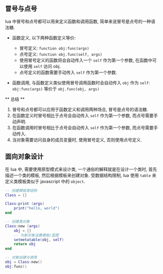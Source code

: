## 冒号与点号

lua 中冒号和点号都可以用来定义函数和调用函数, 简单来说冒号是点号的一种语法糖.

- 函数定义, 以下两种函数定义等价:
  - 冒号定义: `function obj:func(args)`
  - 点号定义: `function obj.func(self, args)`
  - 使用冒号定义的函数将会自动传入一个 `self` 作为第一个参数, 在函数中可以使用 `self` 访问 obj.
  - 点号定义的函数需要手动传入 `self` 作为第一个参数.

- 函数调用, 与函数定义类似使用冒号调用函数时会自动传入 `obj` 作为 `self`: `obj:func(args)` 等价于 `obj.func(obj, args)`


** 总结 **

1. 冒号和点号都可以应用于函数定义和调用两种场合, 冒号是点号的语法糖.
2. 在函数定义时冒号相比于点号会自动传入 `self` 作为第一个参数, 而点号需要手动声明.
3. 在函数调用时冒号相比于点号会自动传入 `self` 作为第一个参数, 而点号需要手动传入.
4. 当对象需要访问自身的成员变量时, 使用冒号定义, 否则使用点号定义.

## 面向对象设计

在 lua 中, 需要使用原型模式来设计类, 一个通俗的解释就是在设计一个类时, 首先描述一个类的模板, 然后根据模板来创建对象.
受数据结构限制, lua 使用 `table` 来定义类模板类似于 javascript 中的 `object`.

```lua
-- 创建模板类结构
Class = {}

Class:print (args)
    print("hello, world")
end

-- 创建类对象
Class:new (args)
    obj = {}
    -- 为新对象设置模板/蓝图
    setmetatable(obj, self)
    return obj
end

-- 对象创建与使用
obj = Class:new()
obj:func()

```



